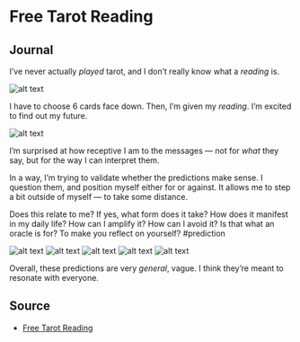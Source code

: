 # Free Tarot Reading

## Journal

I’ve never actually _played_ tarot, and I don’t really know what a _reading_ is.

![alt text](free-tarot-reading-1.png)

I have to choose 6 cards face down. Then, I’m given my _reading_.
I’m excited to find out my future.

![alt text](free-tarot-reading-2.png)

I’m surprised at how receptive I am to the messages — not for _what_ they say, but for the way I can interpret them.

In a way, I’m trying to validate whether the predictions make sense. I question them, and position myself either for or against. It allows me to step a bit outside of myself — to take some distance. 

Does this relate to me? If yes, what form does it take? How does it manifest in my daily life? How can I amplify it? How can I avoid it?
Is that what an oracle is for? To make you reflect on yourself? #prediction

![alt text](free-tarot-reading-3.png)
![alt text](free-tarot-reading-4.png)
![alt text](free-tarot-reading-5.png)
![alt text](free-tarot-reading-6.png)
![alt text](free-tarot-reading-7.png)

Overall, these predictions are very _general_, vague. I think they’re meant to resonate with everyone.

## Source

- [Free Tarot Reading](https://www.free-tarot-reading.net/free)